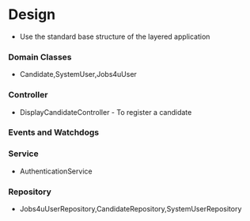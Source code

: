 # Design

- Use the standard base structure of the layered application

### Domain Classes

- Candidate,SystemUser,Jobs4uUser

### Controller

- DisplayCandidateController - To register a candidate

### Events and Watchdogs



### Service

- AuthenticationService

### Repository

- Jobs4uUserRepository,CandidateRepository,SystemUserRepository